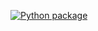 [![Python package](https://github.com/Olegovych/hexlet_pytest/actions/workflows/python-package.yml/badge.svg)](https://github.com/Olegovych/hexlet_pytest/actions/workflows/python-package.yml)

